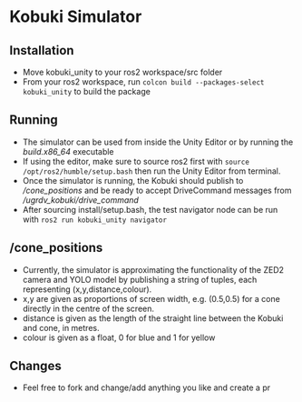 # Kobuki Simulator

## Installation

- Move kobuki_unity to your ros2 workspace/src folder
- From your ros2 workspace, run `colcon build --packages-select kobuki_unity` to build the package

## Running

- The simulator can be used from inside the Unity Editor or by running the *build.x86_64* executable
- If using the editor, make sure to source ros2 first with `source /opt/ros2/humble/setup.bash` then run the Unity Editor from terminal.
- Once the simulator is running, the Kobuki should publish to */cone_positions* and be ready to accept DriveCommand messages from */ugrdv_kobuki/drive_command*
- After sourcing install/setup.bash, the test navigator node can be run with `ros2 run kobuki_unity navigator`

## /cone_positions

- Currently, the simulator is approximating the functionality of the ZED2 camera and YOLO model by publishing a string of tuples, each representing (x,y,distance,colour).
- x,y are given as proportions of screen width, e.g. (0.5,0.5) for a cone directly in the centre of the screen.
- distance is given as the length of the straight line between the Kobuki and cone, in metres.
- colour is given as a float, 0 for blue and 1 for yellow

## Changes

- Feel free to fork and change/add anything you like and create a pr
